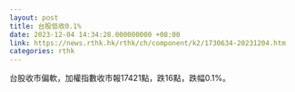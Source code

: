 ```yaml
---
layout: post
title: 台股低收0.1%
date: 2023-12-04 14:34:28.000000000 +08:00
link: https://news.rthk.hk/rthk/ch/component/k2/1730634-20231204.htm
categories: rthk
---
```


台股收市偏軟，加權指數收市報17421點，跌16點，跌幅0.1%。

